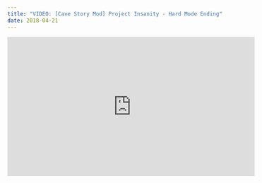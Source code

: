 ```yaml
---
title: "VIDEO: [Cave Story Mod] Project Insanity - Hard Mode Ending"
date: 2018-04-21
---
```

<iframe width="560" height="315" src="https://www.youtube.com/embed/J7WunG2CKaE" frameborder="0" allow="accelerometer; autoplay; encrypted-media; gyroscope; picture-in-picture" allowfullscreen></iframe>
